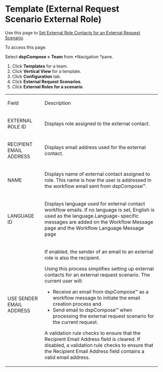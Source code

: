 # Template (External Request Scenario External Role)

<div class="use">

Use this page to [Set External Role Contacts for an External Request
Scenario](../Use_Cases/Set_External_Role_Contacts.htm).

</div>

To access this page:

Select <span style="font-weight: bold;">dspCompose \>
Team</span> from *Navigation *pane.

1.  Click <span style="font-weight: bold;">Templates</span> for a team.
2.  Click <span style="font-weight: bold;">Vertical View</span> for a
    template.
3.  Click <span style="font-weight: bold;">Configuration</span> tab.
4.  Click <span style="font-weight: bold;">External Request
    Scenarios</span>.
5.  Click <span style="font-weight: bold;">External Roles for a
    scenario</span>.

<table>
<tbody>
<tr class="odd">
<td><p>Field</p></td>
<td><p>Description</p></td>
</tr>
<tr class="even">
<td><p>EXTERNAL ROLE ID</p></td>
<td><p>Displays role assigned to the external contact.</p></td>
</tr>
<tr class="odd">
<td><p>RECIPIENT EMAIL ADDRESS</p></td>
<td><p>Displays email address used for the external contact.</p></td>
</tr>
<tr class="even">
<td><p>NAME</p></td>
<td><p>Displays name of external contact assigned to role. This name is how the user is addressed in the workflow email sent from dspCompose™.</p></td>
</tr>
<tr class="odd">
<td><p>LANGUAGE ID</p></td>
<td><p>Displays language used for external contact workflow emails. If no language is set, English is used as the language.Language-specific messages are added on the Workflow Message page and the Workflow Language Message page</p></td>
</tr>
<tr class="even">
<td><p>USE SENDER EMAIL ADDRESS</p></td>
<td><p>If enabled, the sender of an email to an external role is also the recipient.</p>
<p>Using this process simplifies setting up external contacts for an external request scenario. The current user will:</p>
<ul>
<li>Receive an email from dspCompose™ as a workflow message to initiate the email creation process and</li>
<li>Send email to dspCompose™ when processing the external request scenario for the current request.</li>
</ul>
<p>A validation rule checks to ensure that the Recipient Email Address field is cleared. If disabled, a validation rule checks to ensure that the Recipient Email Address field contains a valid email address.</p></td>
</tr>
</tbody>
</table>
